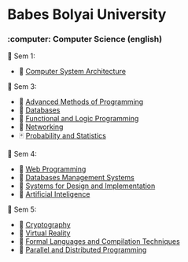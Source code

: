 # Babes Bolyai University
<h3>:computer: Computer Science (english)  </h3>

:open_file_folder: Sem 1: 
* :floppy_disk: [Computer System Architecture](https://github.com/Hidorikun/Faculty/tree/master/Computer%20System%20Architecture)

:open_file_folder: Sem 3:
* :ram: [Advanced Methods of Programming](https://github.com/Hidorikun/Faculty/tree/master/Advanced%20Methods%20of%20Programming)
* :elephant: [Databases](https://github.com/Hidorikun/Faculty/tree/master/Databases)
* :art: [Functional and Logic Programming](https://github.com/Hidorikun/Faculty/tree/master/Functional%20and%20Logic%20Programming)
* :space_invader: [Networking]( https://github.com/Hidorikun/Faculty/tree/master/Networking)
* :black_joker: [Probability and Statistics]( https://github.com/Hidorikun/Faculty/tree/master/Probability%20and%20Statistics)

:open_file_folder: Sem 4:
* :cactus: [Web Programming](https://github.com/Hidorikun/Faculty/tree/master/Web%20Programming)
* :saxophone: [Databases Management Systems](https://github.com/Hidorikun/Faculty/tree/master/Databases%20Management%20Systems)
* :game_die: [Systems for Design and Implementation](https://github.com/Hidorikun/Faculty/tree/master/Systems%20for%20Design%20and%20Implementation)
* :beers: [Artificial Inteligence](https://github.com/Hidorikun/Faculty/tree/master/Artificial%20Intelligence)

:open_file_folder: Sem 5:
* :key: [Cryptography](https://github.com/Hidorikun/Cryptography)
* :movie_camera: [Virtual Reality](https://github.com/Hidorikun/Virtual-Reality)
* :crystal_ball: [Formal Languages and Compilation Techniques](https://github.com/Hidorikun/Faculty/tree/master/Formal%20Languages%20and%20Compilation%20Techniques)
* :octopus: [Parallel and Distributed Programming](https://github.com/Hidorikun/Faculty/tree/master/Parallel%20and%20Distributed%20Programming)
